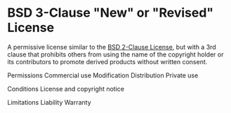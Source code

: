 BSD 3-Clause "New" or "Revised" License
=======================================

A permissive license similar
to the <a href="/licenses/bsd-
2-clause/">BSD 2-Clause
License</a>, but with a 3rd
clause that prohibits others
from using the name of the
copyright holder or its
contributors to promote
derived products without
written consent.

Permissions
Commercial use
Modification
Distribution
Private use

Conditions
License and copyright notice

Limitations
Liability
Warranty
